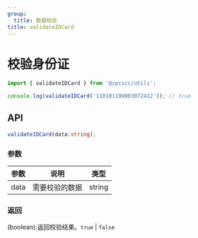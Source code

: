 ```yaml
---
group:
  title: 数据校验
title: validateIDCard
---
```


# 校验身份证

```js
import { validateIDCard } from '@zpcscc/utils';

console.log(validateIDCard('110101199003072412')); // true
```

## API

```typescript
validateIDCard(data:string);
```

### 参数

| 参数 | 说明           | 类型   |
| ---- | -------------- | ------ |
| data | 需要校验的数据 | string |

### 返回

(boolean):返回校验结果。`true` | `false`
